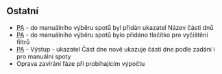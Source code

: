 ﻿---
categories: [fenix]
layout: fenix
---

## Ostatní
<ul>
<li><abbr title="Postanalýza">PA</abbr> - do manuálního výběru spotů byl přidán ukazatel Název části dnů</li>
<li><abbr title="Postanalýza">PA</abbr> - do manuálního výběru spotů bylo přidáno tlačítko pro vyčištění filtrů</li>
<li><abbr title="Postanalýza">PA</abbr> - Výstup - ukazatel Část dne nově ukazuje části dne podle zadání i pro manuální spoty</li>
<li>Oprava zavírání fáze při probíhajícím výpočtu</li>
</ul>
